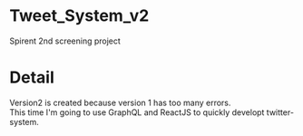 # Tweet_System_v2
Spirent 2nd screening project

# Detail
Version2 is created because version 1 has too many errors.  
This time I'm going to use GraphQL and ReactJS to quickly developt twitter-system.
